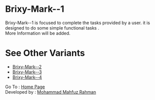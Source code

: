 # Brixy-Mark--1

Brixy-Mark--1 is focused to complete the tasks provided by a user. it is designed  to do some simple functional tasks . <br>
More Information will be added.
# See Other Variants
*  <a href="https://github.com/dexcorpsoftwareslimited/Brixy-Mark--2">Brixy-Mark--2</a> <br>
*  <a href="https://github.com/dexcorpsoftwareslimited/Brixy-Mark--3">Brixy-Mark--3</a> <br>
*  <a href="https://github.com/dexcorpsoftwareslimited/Brixy-Mark--4">Brixy-Mark--4</a> <br>

Go To : <a href="https://dexcorpsoftwareslimited.github.io/Project-Brixy">Home Page</a> <br>
Developed by  : <a href="https://github.com/mahfuz0712">Mohammad Mahfuz Rahman</a>
